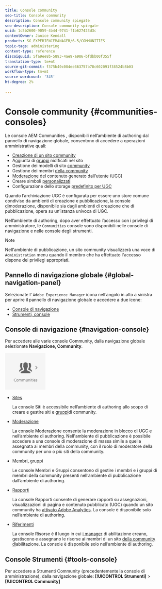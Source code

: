 ```yaml
---
title: Console community
seo-title: Console community
description: Console community spiegate
seo-description: Console community spiegate
uuid: 1c5b2600-9059-4b44-9741-f1b627423d3c
contentOwner: Janice Kendall
products: SG_EXPERIENCEMANAGER/6.5/COMMUNITIES
topic-tags: administering
content-type: reference
discoiquuid: 5fa9ee8b-5893-4ae9-a986-bfdbb00f355f
translation-type: tm+mt
source-git-commit: f375b40c084ee363757b78c602091f38524b8b03
workflow-type: tm+mt
source-wordcount: '345'
ht-degree: 2%

---
```



# Console community {#communities-consoles}

Le console AEM Communities , disponibili nell’ambiente di authoring dal pannello di navigazione globale, consentono di accedere a operazioni amministrative quali:

* [Creazione di un sito community](sites-console.md)
* Aggiunta di [gruppi](groups.md) nidificati nel sito
* Gestione dei modelli di sito [community](sites.md)
* Gestione dei membri [della community](members.md)
* [Moderazione](moderate-ugc.md) del contenuto generato dall&#39;utente (UGC)
* Creare simboli [personalizzati](badges.md)
* Configurazione dello storage [predefinito per UGC](srp-config.md)

Quando l’archiviazione [](working-with-srp.md) UGC è configurata per essere uno store comune condiviso da ambienti di creazione e pubblicazione, la console [di](moderation.md)moderazione, disponibile sia dagli ambienti di creazione che di pubblicazione, opera su un’istanza univoca di UGC.

Nell’ambiente di authoring, dopo aver effettuato l’accesso con i privilegi di amministratore, le `Communities` console sono disponibili nelle console di navigazione e nelle console degli strumenti.

>[!NOTE]
>
>Nell&#39;ambiente di pubblicazione, un sito [](sites-console.md) community visualizzerà una voce di `Administration` menu quando il membro che ha effettuato l&#39;accesso dispone dei privilegi appropriati.

## Pannello di navigazione globale {#global-navigation-panel}

Selezionate l’ `Adobe Experience Manager` icona nell’angolo in alto a sinistra per aprire il pannello di navigazione globale e accedere a due icone:

* [Console di navigazione](#navigation-console)
* [Strumenti, console](tools.md)

## Console di navigazione {#navigation-console}

Per accedere alle varie console Community, dalla navigazione globale selezionate **Navigazione, Community**.

![community](assets/communities.png)

* [Sites](sites-console.md)

   La console Siti è accessibile nell’ambiente di authoring allo scopo di creare e gestire siti e [gruppi](groups.md)di community.

* [Moderazione](moderation.md)

   La console Moderazione consente la moderazione in blocco di UGC e nell’ambiente di authoring. Nell&#39;ambiente di pubblicazione è possibile accedere a una console di moderazione di massa simile a quella assegnata ai membri della community, con il ruolo di moderatore [](users.md#publishenvironmentusersandgroups) della community per uno o più siti della community.

* [Membri, gruppi](members.md)

   Le console Membri e Gruppi consentono di gestire i membri e i gruppi di membri della community presenti nell’ambiente di pubblicazione dall’ambiente di authoring.

* [Rapporti](reports.md)

   La console Rapporti consente di generare rapporti su assegnazioni, visualizzazioni di pagina e contenuto pubblicato (UGC) quando un sito community ha [attivato  Adobe Analytics](sites-console.md#analytics). La console è disponibile solo nell’ambiente di authoring.

* [Riferimenti](resources.md)

   La console Risorse è il luogo in cui [i manager](enablement.md#communitymanagers) di abilitazione creano, gestiscono e assegnano le risorse ai membri di un sito [della community di](overview.md#enablement-community)abilitazione. La console è disponibile solo nell’ambiente di authoring.

## Console Strumenti {#tools-console}

Per accedere a Strumenti [](tools.md) Community (precedentemente la console di amministrazione), dalla navigazione globale: **[!UICONTROL Strumenti]** > **[!UICONTROL Community]**
